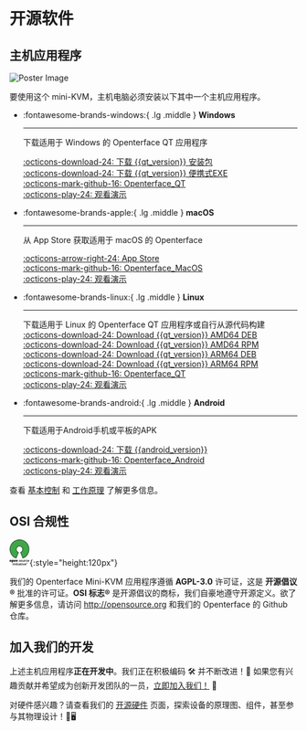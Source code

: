 # 开源软件

## 主机应用程序

<div class="container">
    <img src="https://assets.openterface.com/images/product/win_qt_app.webp" alt="Poster Image" class="poster-image-shadow" loading="lazy">
</div>

要使用这个 mini-KVM，主机电脑必须安装以下其中一个主机应用程序。

<div class="grid cards" markdown>

-   :fontawesome-brands-windows:{ .lg .middle } __Windows__

    ---

    下载适用于 Windows 的 Openterface QT 应用程序

    [:octicons-download-24: 下载 {{qt_version}} 安装包](https://github.com/TechxArtisanStudio/Openterface_QT/releases/download/{{qt_version}}/openterfaceQT.windows.amd64.installer.exe)  <br>
    [:octicons-download-24: 下载 {{qt_version}} 便携式EXE](https://github.com/TechxArtisanStudio/Openterface_QT/releases/download/{{qt_version}}/openterfaceQT.windows.amd64.portable.exe)  <br>
    [:octicons-mark-github-16: Openterface_QT](https://github.com/TechxArtisanStudio/Openterface_QT)  <br>
    [:octicons-play-24: 观看演示](https://youtu.be/ERzpGtRvP2o?si=e9k402f0nxsD8o2j)

-   :fontawesome-brands-apple:{ .lg .middle } __macOS__

    ---

    从 App Store 获取适用于 macOS 的 Openterface

    [:octicons-arrow-right-24: App Store](http://appstore.com/mac/openterface) <br>
    [:octicons-mark-github-16: Openterface_MacOS](https://github.com/TechxArtisanStudio/Openterface_MacOS)  <br>
    [:octicons-play-24: 观看演示](https://youtu.be/m7OpUem0zqY?si=tclfl0Jl77tmE6_e)

-   :fontawesome-brands-linux:{ .lg .middle } __Linux__

    ---

    下载适用于 Linux 的 Openterface QT 应用程序或自行从源代码构建
    [:octicons-download-24: Download {{qt_version}} AMD64 DEB](https://github.com/TechxArtisanStudio/Openterface_QT/releases/download/{{qt_version}}/openterfaceQT.linux.amd64.deb)  <br>
    [:octicons-download-24: Download {{qt_version}} AMD64 RPM](https://github.com/TechxArtisanStudio/Openterface_QT/releases/download/{{qt_version}}/openterfaceQT.linux.amd64.rpm)  <br>
    [:octicons-download-24: Download {{qt_version}} ARM64 DEB](https://github.com/TechxArtisanStudio/Openterface_QT/releases/download/{{qt_version}}/openterfaceQT.linux.arm64.deb)  <br>
    [:octicons-download-24: Download {{qt_version}} ARM64 RPM](https://github.com/TechxArtisanStudio/Openterface_QT/releases/download/{{qt_version}}/openterfaceQT.linux.arm64.rpm)  <br>
    [:octicons-mark-github-16: Openterface_QT](https://github.com/TechxArtisanStudio/Openterface_QT)  <br>
    [:octicons-play-24: 观看演示](https://youtu.be/_ScpI6TC0Pk?si=FSg7A2zmST8QbFec)

-   :fontawesome-brands-android:{ .lg .middle } __Android__

    ---

    下载适用于Android手机或平板的APK

    [:octicons-download-24: 下载 {{android_version}}](https://github.com/TechxArtisanStudio/Openterface_Android/releases/download/{{android_version}}/OpenterfaceAndroid-release.apk)  <br>
    [:octicons-mark-github-16: Openterface_Android](https://github.com/TechxArtisanStudio/Openterface_Android)  <br>
    [:octicons-play-24: 观看演示](https://x.com/TechxArtisan/status/1825460088922071398)

</div>

查看 [基本控制](/basic) 和 [工作原理](/how-it-works) 了解更多信息。

## OSI 合规性

![Open Source Initiative®](images/trademark/open-source-initiative.svg){:style="height:120px"}

我们的 Openterface Mini-KVM 应用程序遵循 **AGPL-3.0** 许可证，这是 **开源倡议®** 批准的许可证。**OSI 标志®** 是开源倡议的商标，我们自豪地遵守开源定义。欲了解更多信息，请访问 http://opensource.org 和我们的 Openterface 的 Github 仓库。

## 加入我们的开发

上述主机应用程序**正在开发中**。我们正在积极编码 🛠️ 并不断改进！💪 如果您有兴趣贡献并希望成为创新开发团队的一员，[立即加入我们！](mailto:info@techxartisan.com) 🚀

对硬件感兴趣？请查看我们的 [开源硬件](/open-hardware) 页面，探索设备的原理图、组件，甚至参与其物理设计！🔧🖥️